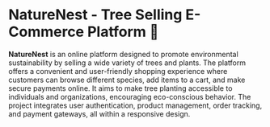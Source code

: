 # NatureNest - Tree Selling E-Commerce Platform 🌳

**NatureNest** is an online platform designed to promote environmental sustainability by selling a wide variety of trees and plants. The platform offers a convenient and user-friendly shopping experience where customers can browse different species, add items to a cart, and make secure payments online. It aims to make tree planting accessible to individuals and organizations, encouraging eco-conscious behavior. The project integrates user authentication, product management, order tracking, and payment gateways, all within a responsive design.
